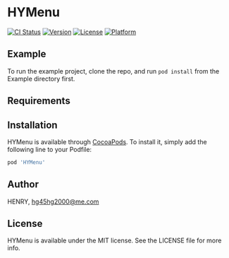# HYMenu

[![CI Status](https://img.shields.io/travis/HENRY/HYMenu.svg?style=flat)](https://travis-ci.org/HENRY/HYMenu)
[![Version](https://img.shields.io/cocoapods/v/HYMenu.svg?style=flat)](https://cocoapods.org/pods/HYMenu)
[![License](https://img.shields.io/cocoapods/l/HYMenu.svg?style=flat)](https://cocoapods.org/pods/HYMenu)
[![Platform](https://img.shields.io/cocoapods/p/HYMenu.svg?style=flat)](https://cocoapods.org/pods/HYMenu)

## Example

To run the example project, clone the repo, and run `pod install` from the Example directory first.

## Requirements

## Installation

HYMenu is available through [CocoaPods](https://cocoapods.org). To install
it, simply add the following line to your Podfile:

```ruby
pod 'HYMenu'
```

## Author

HENRY, hg45hg2000@me.com

## License

HYMenu is available under the MIT license. See the LICENSE file for more info.
